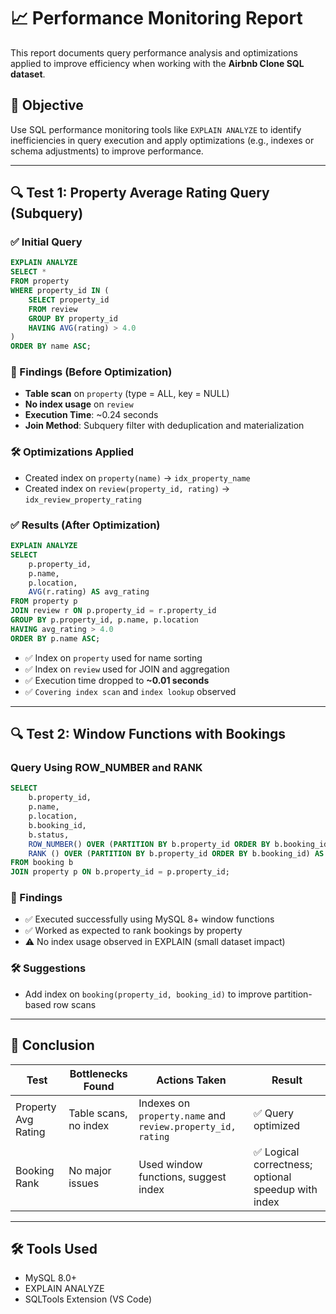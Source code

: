 
# 📈 Performance Monitoring Report

This report documents query performance analysis and optimizations applied to improve efficiency when working with the **Airbnb Clone SQL dataset**.

## 🎯 Objective
Use SQL performance monitoring tools like `EXPLAIN ANALYZE` to identify inefficiencies in query execution and apply optimizations (e.g., indexes or schema adjustments) to improve performance.

---

## 🔍 Test 1: Property Average Rating Query (Subquery)

### ✅ Initial Query
```sql
EXPLAIN ANALYZE
SELECT *
FROM property
WHERE property_id IN (
    SELECT property_id
    FROM review
    GROUP BY property_id
    HAVING AVG(rating) > 4.0
)
ORDER BY name ASC;
```

### 🔎 Findings (Before Optimization)
- **Table scan** on `property` (type = ALL, key = NULL)
- **No index usage** on `review`
- **Execution Time**: ~0.24 seconds
- **Join Method**: Subquery filter with deduplication and materialization

### 🛠 Optimizations Applied
- Created index on `property(name)` → `idx_property_name`
- Created index on `review(property_id, rating)` → `idx_review_property_rating`

### ✅ Results (After Optimization)
```sql
EXPLAIN ANALYZE
SELECT 
    p.property_id,
    p.name,
    p.location,
    AVG(r.rating) AS avg_rating
FROM property p
JOIN review r ON p.property_id = r.property_id
GROUP BY p.property_id, p.name, p.location
HAVING avg_rating > 4.0
ORDER BY p.name ASC;
```

- ✅ Index on `property` used for name sorting
- ✅ Index on `review` used for JOIN and aggregation
- ✅ Execution time dropped to **~0.01 seconds**
- ✅ `Covering index scan` and `index lookup` observed

---

## 🔍 Test 2: Window Functions with Bookings

### Query Using ROW_NUMBER and RANK
```sql
SELECT
    b.property_id,
    p.name,
    p.location,
    b.booking_id,
    b.status,
    ROW_NUMBER() OVER (PARTITION BY b.property_id ORDER BY b.booking_id DESC) AS row_num,
    RANK () OVER (PARTITION BY b.property_id ORDER BY b.booking_id) AS rank_num
FROM booking b   
JOIN property p ON b.property_id = p.property_id;
```

### 🔎 Findings
- ✅ Executed successfully using MySQL 8+ window functions
- ✅ Worked as expected to rank bookings by property
- ⚠️ No index usage observed in EXPLAIN (small dataset impact)

### 🛠 Suggestions
- Add index on `booking(property_id, booking_id)` to improve partition-based row scans

---

## 📌 Conclusion

| Test | Bottlenecks Found | Actions Taken | Result |
|------|-------------------|---------------|--------|
| Property Avg Rating | Table scans, no index | Indexes on `property.name` and `review.property_id, rating` | ✅ Query optimized |
| Booking Rank | No major issues | Used window functions, suggest index | ✅ Logical correctness; optional speedup with index |

---

## 🛠 Tools Used
- MySQL 8.0+
- EXPLAIN ANALYZE
- SQLTools Extension (VS Code)